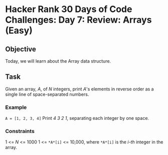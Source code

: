 # Hacker Rank 30 Days of Code Challenges: Day 7: Review: Arrays (Easy)

## Objective

Today, we will learn about the Array data structure.

## Task

Given an array, *A*, of *N* integers, print *A*'s elements in reverse order as a single line of space-separated numbers.

### Example

`A = [1, 2, 3, 4]`
Print *4 3 2 1*, separating each integer by one space.

### Constraints

1 <= *N* <= 1000
1 <= `*A*[i]` <= 10,000, where `*A*[i]` is the *i-th* integer in the array.
